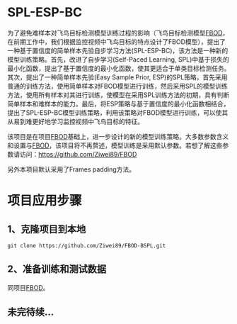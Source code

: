 # SPL-ESP-BC
为了避免难样本对飞鸟目标检测模型训练过程的影响（飞鸟目标检测模型[FBOD](https://github.com/Ziwei89/FBOD)，在前期工作中，我们根据监控视频中飞鸟目标的特点设计了FBOD模型），提出了一种基于置信度的简单样本先验自步学习方法(SPL-ESP-BC)，该方法是一种新的模型训练策略。首先，改进了自步学习(Self-Paced Learning, SPL)中基于损失的最小化函数，提出了基于置信度的最小化函数，使其更适合于单类目标检测任务。其次，提出了一种简单样本先验(Easy Sample Prior, ESP)的SPL策略，首先采用普通的训练方法，使用简单样本对FBOD模型进行训练，然后采用SPL的模型训练方法，使用所有样本对其进行训练，使模型在采用SPL训练方法的初期，具有判断简单样本和难样本的能力。最后，将ESP策略与基于置信度的最小化函数相结合，提出了SPL-ESP-BC模型训练策略，利用该策略对FBOD模型进行训练，可以使其从易到难更好地学习监控视频中飞鸟目标的特征。  


该项目是在项目[FBOD](https://github.com/Ziwei89/FBOD)基础上，进一步设计的新的模型训练策略。大多数参数含义和设置与[FBOD](https://github.com/Ziwei89/FBOD)，该项目将不再赘述，模型训练是采用默认参数。若想了解这些参数请访问：https://github.com/Ziwei89/FBOD  

另外本项目默认采用了Frames padding方法。  

# 项目应用步骤

## 1、克隆项目到本地
```
git clone https://github.com/Ziwei89/FBOD-BSPL.git
```
## 2、准备训练和测试数据

同项目[FBOD](https://github.com/Ziwei89/FBOD)。

## 未完待续...